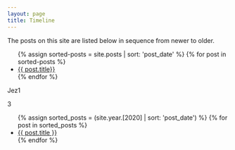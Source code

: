 ```yaml
---
layout: page
title: Timeline
---
```


The posts on this site are listed below in sequence from newer to older.

<ul>
{% assign sorted-posts = site.posts | sort: 'post_date' %}
  {% for post in sorted-posts %}
  <li>
    <a href="{{ post.url }}">{{ post.title}}</a>
  </li>
  {% endfor %}
  </ul>


Jez1
  
  
  3
  
   <ul>
 {% assign sorted_posts = (site.year.[2020] | sort: 'post_date') %}
{% for post in sorted_posts %}
  <li>
    <a href="{{ post.url }}">{{ post.title }}</a>
  </li>
{% endfor %}
</ul>
